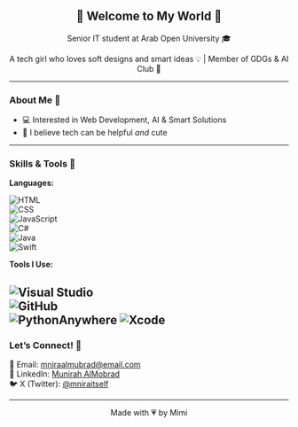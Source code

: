 <h2 align="center">🌸 Welcome to My World 🌸</h2>
<p align="center"> Senior IT student at Arab Open University 🎓</p>
<p align="center"> 
   A tech girl who loves soft designs and smart ideas 💡 |  Member of GDGs & AI Club 🤍 </p>

---

### About Me 📌
  
- 💻 Interested in Web Development, AI & Smart Solutions  
- 🌷 I believe tech can be helpful *and* cute  

---

### Skills & Tools 🔧

**Languages:**  

![HTML](https://img.shields.io/badge/HTML-f7cac9?style=flat-square)  
![CSS](https://img.shields.io/badge/CSS-ffe5ec?style=flat-square)  
![JavaScript](https://img.shields.io/badge/JavaScript-fec89a?style=flat-square)  
![C#](https://img.shields.io/badge/C%23-b5ead7?style=flat-square)  
![Java](https://img.shields.io/badge/Java-d5aaff?style=flat-square)  
![Swift](https://img.shields.io/badge/Swift-ff9aa2?style=flat-square)


**Tools I Use:**

![Visual Studio](https://img.shields.io/badge/Visual%20Studio-5C2D91?logo=visual-studio&style=flat-square)  
![GitHub](https://img.shields.io/badge/GitHub-181717?logo=github&style=flat-square)  
![PythonAnywhere](https://img.shields.io/badge/PythonAnywhere-lightgrey?style=flat-square)
![Xcode](https://img.shields.io/badge/Xcode-147EFB?logo=xcode&style=flat-square)  
---


### Let’s Connect! 💬

📩 Email: mniraalmubrad@email.com    
💼 LinkedIn: [Munirah AlMobrad](https://www.linkedin.com/in/munirah-almobrad/?utm_source=share&utm_campaign=share_via&utm_content=profile&utm_medium=ios_app)  
🐦 X (Twitter): [@mniraitself](https://x.com/mniraitself?s=21&t=Hlg3eA6yXN28In4pwBXSlw)

---

<p align="center">Made with 💗 by Mimi</p>
